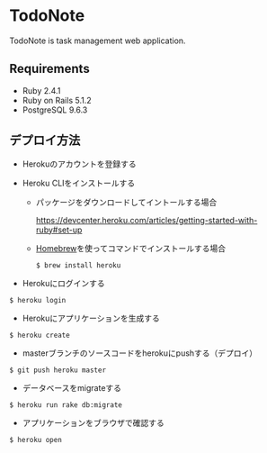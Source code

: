 # TodoNote
TodoNote is task management web application.

## Requirements

- Ruby 2.4.1
- Ruby on Rails 5.1.2
- PostgreSQL 9.6.3

## デプロイ方法

- Herokuのアカウントを登録する
- Heroku CLIをインストールする

  - パッケージをダウンロードしてイントールする場合
  
    https://devcenter.heroku.com/articles/getting-started-with-ruby#set-up
    
  - [Homebrew](https://brew.sh/)を使ってコマンドでインストールする場合
  
    ```
    $ brew install heroku
    ```

- Herokuにログインする

```
$ heroku login
```

- Herokuにアプリケーションを生成する

```
$ heroku create
```

- masterブランチのソースコードをherokuにpushする（デプロイ）

```
$ git push heroku master
```

- データベースをmigrateする

```
$ heroku run rake db:migrate
```

- アプリケーションをブラウザで確認する

```
$ heroku open
```
